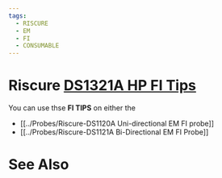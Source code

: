 ```yaml
---
tags:
  - RISCURE
  - EM
  - FI
  - CONSUMABLE
---
```


# Riscure [DS1321A HP FI Tips](https://www.keysight.com/us/en/product/DS1321A/high-precision-fault-injection-probe-tips.html)
You can use thse **FI TIPS** on either the
* [[../Probes/Riscure-DS1120A Uni-directional EM FI probe]] 
* [[../Probes/Riscure-DS1121A Bi-Directional EM FI Probe]]

# See Also


